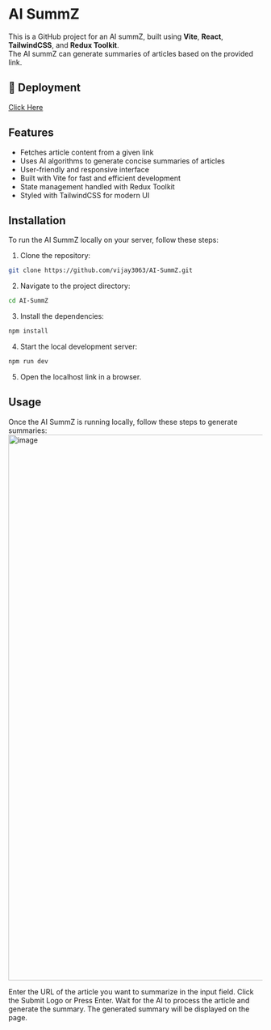 # AI SummZ

This is a GitHub project for an AI summZ, built using **Vite**, **React**, **TailwindCSS**, and **Redux Toolkit**.  
The AI summZ can generate summaries of articles based on the provided link.

## 🚀 Deployment
[Click Here](https://ai-summ-z.vercel.app/)

## Features

- Fetches article content from a given link  
- Uses AI algorithms to generate concise summaries of articles  
- User-friendly and responsive interface  
- Built with Vite for fast and efficient development  
- State management handled with Redux Toolkit  
- Styled with TailwindCSS for modern UI  

## Installation

To run the AI SummZ locally on your server, follow these steps:

1. Clone the repository:

```bash
git clone https://github.com/vijay3063/AI-SummZ.git
```

2. Navigate to the project directory:

```bash
cd AI-SummZ
```

3. Install the dependencies:

```bash
npm install
```

4. Start the local development server:

```bash
npm run dev
```

5. Open the localhost link in a browser.

## Usage
Once the AI SummZ is running locally, follow these steps to generate summaries:
<img width="1898" height="1079" alt="image" src="https://github.com/user-attachments/assets/ffd85c84-1f49-41fd-ab90-cde9c128deeb" />


Enter the URL of the article you want to summarize in the input field.
Click the Submit Logo or Press Enter.
Wait for the AI to process the article and generate the summary.
The generated summary will be displayed on the page.

